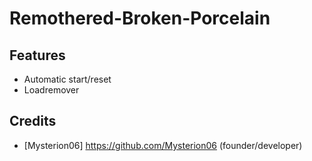 # Remothered-Broken-Porcelain

## Features
  * Automatic start/reset
  * Loadremover

## Credits
  * [Mysterion06] https://github.com/Mysterion06 (founder/developer)
